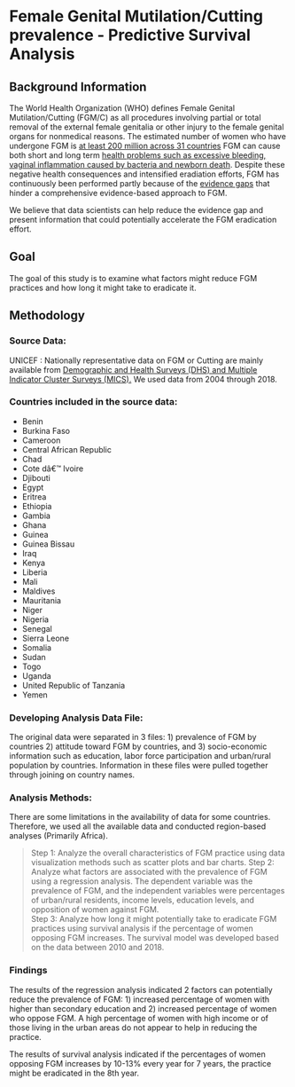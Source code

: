 # Female Genital Mutilation/Cutting prevalence - Predictive Survival Analysis

## Background Information 

The World Health Organization (WHO) defines Female Genital Mutilation/Cutting (FGM/C) as all procedures involving partial or total removal of the external female genitalia or other injury to the female genital organs for nonmedical reasons. The estimated number of women who have undergone FGM is [at least 200 million across 31 countries](https://data.unicef.org/topic/child-protection/female-genital-mutilation/#:~:text=Data%20sources,other%20nationally%20representative%20household%20surveys.) FGM can cause both short and long term [health problems such as excessive bleeding, vaginal inflammation caused by bacteria and newborn death](https://www.sciencedirect.com/topics/medicine-and-dentistry/female-genital-mutilation).  Despite these negative health consequences and intensified eradiation efforts, FGM has continuously been performed partly because of the [evidence gaps](https://www.popcouncil.org/research/evidence-to-end-fgm-c-research-to-help-girls-and-women-thrive1) that hinder a comprehensive evidence-based approach to FGM. 

We believe that data scientists can help reduce the evidence gap and present information that could potentially accelerate the FGM eradication effort.

## Goal

The goal of this study is to examine what factors might reduce FGM practices and how long it might take to eradicate it. 

## Methodology

### Source Data:

UNICEF : Nationally representative data on FGM or Cutting are mainly available from [Demographic and Health Surveys (DHS) and Multiple Indicator Cluster Surveys (MICS).](https://data.unicef.org/topic/child-protection/female-genital-mutilation/#:~:text=Data%20sources,other%20nationally%20representative%20household%20surveys.) We used data from 2004 through 2018. 

### Countries included in the source data:

* Benin
* Burkina Faso
* Cameroon
* Central African Republic
* Chad
* Cote dâ€™ Ivoire
* Djibouti
* Egypt
* Eritrea
* Ethiopia
* Gambia
* Ghana
* Guinea
* Guinea Bissau
* Iraq
* Kenya
* Liberia
* Mali
* Maldives
* Mauritania
* Niger
* Nigeria
* Senegal
* Sierra Leone
* Somalia
* Sudan
* Togo
* Uganda
* United Republic of Tanzania
* Yemen


### Developing Analysis Data File:
The original data were separated in 3 files: 1) prevalence of FGM by countries 2) attitude toward FGM by countries, and 3) socio-economic information such as education, labor force participation and urban/rural population by countries.  Information in these files were pulled together through joining on country names.


### Analysis Methods:
There are some limitations in the availability of data for some countries. Therefore, we used all the available data and conducted region-based analyses (Primarily Africa). 
> Step 1: Analyze the overall characteristics of FGM practice using data visualization methods such as scatter plots and bar charts.
> Step 2: Analyze what factors are associated with the prevalence of FGM using a regression analysis. The dependent variable was the prevalence of FGM, and the independent variables were percentages of urban/rural residents, income levels, education levels, and opposition of women against FGM.  
> Step 3: Analyze how long it might potentially take to eradicate FGM practices using survival analysis if the percentage of women opposing FGM increases. The survival model was developed based on the data between 2010 and 2018.


### Findings

The results of the regression analysis indicated 2 factors can potentially reduce the prevalence of FGM: 1) increased percentage of women with higher than secondary education and 2) increased percentage of women who oppose FGM. A high percentage of women with high income or of those living in the urban areas do not appear to help in reducing the practice. 

The results of survival analysis indicated if the percentages of women opposing FGM increases by 10-13% every year for 7 years, the practice might be eradicated in the 8th year. 
